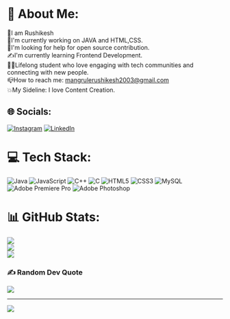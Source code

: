 # 💫 About Me:
🙋I am Rushikesh<br>🎯I'm currently working on JAVA and HTML,CSS.<br>🤝I'm looking for help for open source contribution.<br>✍️I'm currently learning Frontend Development.<br>👨‍💻Lifelong student who love engaging with tech  communities and connecting with new people.<br>📪How to reach me: mangrulerushikesh2003@gmail.com<br>💥My Sideline: I love Content Creation.<br>


## 🌐 Socials:
[![Instagram](https://img.shields.io/badge/Instagram-%23E4405F.svg?logo=Instagram&logoColor=white)](https://instagram.com/its_rushi_9) [![LinkedIn](https://img.shields.io/badge/LinkedIn-%230077B5.svg?logo=linkedin&logoColor=white)](https://linkedin.com/in/https://www.linkedin.com/in/rushikesh-mangrule-1979b4275/) 

# 💻 Tech Stack:
![Java](https://img.shields.io/badge/java-%23ED8B00.svg?style=for-the-badge&logo=java&logoColor=white) ![JavaScript](https://img.shields.io/badge/javascript-%23323330.svg?style=for-the-badge&logo=javascript&logoColor=%23F7DF1E) ![C++](https://img.shields.io/badge/c++-%2300599C.svg?style=for-the-badge&logo=c%2B%2B&logoColor=white) ![C](https://img.shields.io/badge/c-%2300599C.svg?style=for-the-badge&logo=c&logoColor=white) ![HTML5](https://img.shields.io/badge/html5-%23E34F26.svg?style=for-the-badge&logo=html5&logoColor=white) ![CSS3](https://img.shields.io/badge/css3-%231572B6.svg?style=for-the-badge&logo=css3&logoColor=white) ![MySQL](https://img.shields.io/badge/mysql-%2300f.svg?style=for-the-badge&logo=mysql&logoColor=white) ![Adobe Premiere Pro](https://img.shields.io/badge/Adobe%20Premiere%20Pro-9999FF.svg?style=for-the-badge&logo=Adobe%20Premiere%20Pro&logoColor=white) ![Adobe Photoshop](https://img.shields.io/badge/adobephotoshop-%2331A8FF.svg?style=for-the-badge&logo=adobephotoshop&logoColor=white)
# 📊 GitHub Stats:
![](https://github-readme-stats.vercel.app/api?username=rushikesh109&theme=dark&hide_border=true&include_all_commits=true&count_private=false)<br/>
![](https://github-readme-streak-stats.herokuapp.com/?user=rushikesh109&theme=dark&hide_border=true)<br/>
![](https://github-readme-stats.vercel.app/api/top-langs/?username=rushikesh109&theme=dark&hide_border=true&include_all_commits=true&count_private=false&layout=compact)

### ✍️ Random Dev Quote
![](https://quotes-github-readme.vercel.app/api?type=horizontal&theme=radical)

---
[![](https://visitcount.itsvg.in/api?id=rushikesh109&icon=0&color=0)](https://visitcount.itsvg.in)

<!-- Proudly created with GPRM ( https://gprm.itsvg.in ) -->
